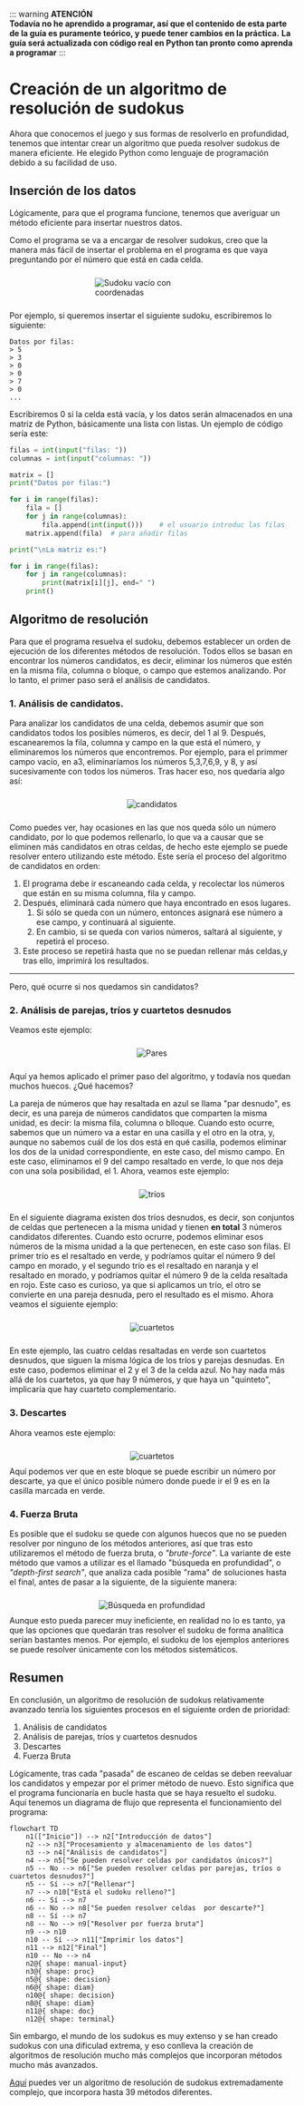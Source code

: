 ::: warning **ATENCIÓN**    
**Todavía no he aprendido a programar, así que el contenido de esta parte de la guía es puramente teórico, y puede tener cambios en la práctica.**
**La guía será actualizada con código real en Python tan pronto como aprenda a programar**
:::
# Creación de un algoritmo de resolución de sudokus
Ahora que conocemos el juego y sus formas de resolverlo en profundidad, tenemos que intentar crear un algoritmo que pueda resolver sudokus de manera eficiente.
He elegido Python como lenguaje de programación debido a su facilidad de uso.
## Inserción de los datos
Lógicamente, para que el programa funcione, tenemos que averiguar un método eficiente para insertar nuestros datos.

Como el programa se va a encargar de resolver sudokus, creo que la manera más fácil de insertar el problema en el programa es que vaya preguntando por el número que está en cada celda.
<div style="display: flex; justify-content: center;flex-wrap: wrap;">
    <img src="/sudoku/sudoku1.png" alt="Sudoku vacío con coordenadas" style="max-width: 40%; margin: 10px;">
</div>

Por ejemplo, si queremos insertar el siguiente sudoku, escribiremos lo siguiente:
```ansi
Datos por filas:
> 5
> 3
> 0
> 0
> 7
> 0
...
```
Escribiremos 0 si la celda está vacía, y los datos serán almacenados en una matriz de Python, básicamente una lista con listas.
Un ejemplo de código sería este:
```python
filas = int(input("filas: "))
columnas = int(input("columnas: "))

matrix = [] 
print("Datos por filas:")

for i in range(filas):   
    fila = []
    for j in range(columnas):
        fila.append(int(input()))    # el usuario introduc las filas
    matrix.append(fila)  # para añadir filas

print("\nLa matriz es:")

for i in range(filas):
    for j in range(columnas):
        print(matrix[i][j], end=" ")
    print()
```
## Algoritmo de resolución
Para que el programa resuelva el sudoku, debemos establecer un orden de ejecución de los diferentes métodos de resolución.
Todos ellos se basan en encontrar los números candidatos, es decir, eliminar los números que estén en la misma fila, columna o bloque, o campo que estemos analizando.
Por lo tanto, el primer paso será el análisis de candidatos.
### 1. Análisis de candidatos.
Para analizar los candidatos de una celda, debemos asumir que son candidatos todos los posibles números, es decir, del 1 al 9.
Después, escanearemos la fila, columna y campo en la que está el número, y eliminaremos los números que encontremos. 
Por ejemplo, para el primmer campo vacío, en a3, eliminaríamos los números 5,3,7,6,9, y 8, y así sucesivamente con todos los números.
Tras hacer eso, nos quedaría algo así:
<div style="display: flex; justify-content: center;flex-wrap: wrap;">
    <img src="/sudoku/candidatos1.png" alt="candidatos" style="max-width: 40%; margin: 10px;">
</div>

Como puedes ver, hay ocasiones en las que nos queda sólo un número candidato, por lo que podemos rellenarlo, lo que va a causar que se eliminen más candidatos en otras celdas, de hecho este ejemplo se puede resolver entero utilizando este método.
Este sería el proceso del algoritmo de candidatos en orden:
1. El programa debe ir escaneando cada celda, y recolectar los números que están en su misma columna, fila y campo.
1. Después, eliminará cada número que haya encontrado en esos lugares.
    1. Si sólo se queda con un número, entonces asignará ese número a ese campo, y continuará al siguiente.
    1. En cambio, si se queda con varios números, saltará al siguiente, y repetirá el proceso.
1. Este proceso se repetirá hasta que no se puedan rellenar más celdas,y tras ello, imprimirá los resultados.
___
Pero, qué ocurre si nos quedamos sin candidatos?

### 2. Análisis de parejas, tríos y cuartetos desnudos
Veamos este ejemplo:
<div style="display: flex; justify-content: center;flex-wrap: wrap;">
    <img src="/sudoku/pares.png" alt="Pares" style="max-width: 40%; margin: 10px;">
</div>

Aquí ya hemos aplicado el primer paso del algoritmo, y todavía nos quedan muchos huecos. ¿Qué hacemos?

La pareja de números que hay resaltada en azul se llama "par desnudo", es decir, es una pareja de números candidatos que comparten la misma unidad, es decir: la misma fila, columna o blloque. 
Cuando esto ocurre, sabemos que un número va a estar en una casilla y el otro en la otra, y, aunque no sabemos cuál de los dos está en qué casilla, podemos eliminar los dos de la unidad correspondiente, en este caso, del mismo campo. En este caso, eliminamos el 9 del campo resaltado en verde, lo que nos deja con una sola posibilidad, el 1.
Ahora, veamos este ejemplo:
<div style="display: flex; justify-content: center;flex-wrap: wrap;">
    <img src="/sudoku/trios.png" alt="tríos" style="max-width: 40%; margin: 10px;">
</div>

En el siguiente diagrama existen dos tríos desnudos, es decir, son conjuntos de celdas que pertenecen a la misma unidad y tienen **en total** 3 números candidatos diferentes. Cuando esto ocrurre, podemos eliminar esos números de la misma unidad a la que pertenecen, en este caso son filas.
El primer trío es el resaltado en verde, y podríamos quitar el número 9 del campo en morado, y el segundo trío es el resaltado en naranja y el resaltado en morado, y podríamos quitar el número 9 de la celda resaltada en rojo.
Este caso es curioso, ya que si aplicamos un trío, el otro se convierte en una pareja desnuda, pero el resultado es el mismo.
Ahora veamos el siguiente ejemplo:
<div style="display: flex; justify-content: center;flex-wrap: wrap;">
    <img src="/sudoku/cuartetos.png" alt="cuartetos" style="max-width: 40%; margin: 10px;">
</div>

En este ejemplo, las cuatro celdas resaltadas en verde son cuartetos desnudos, que siguen la misma lógica de los tríos y parejas desnudas.
En este caso, podemos eliminar el 2 y el 3 de la celda azul.
No hay nada más allá de los cuartetos, ya que hay 9 números, y que haya un "quinteto", implicaría que hay cuarteto complementario.
### 3. Descartes
Ahora veamos este ejemplo:
<div style="display: flex; justify-content: center;flex-wrap: wrap;">
    <img src="/sudoku/descarte.png" alt="cuartetos" style="max-width: 40%; margin: 10px;">
</div>
Aquí podemos ver que en este bloque se puede escribir un número por descarte, ya que el único posible número donde puede ir el 9 es en la casilla marcada en verde.

### 4. Fuerza Bruta
Es posible que el sudoku se quede con algunos huecos que no se pueden resolver por ninguno de los métodos anteriores, así que tras esto utilizaremos el método de fuerza bruta, o _"brute-force"_.
La variante de este método que vamos a utilizar es el llamado "búsqueda en profundidad", o _"depth-first search"_, que analiza cada posible "rama" de soluciones hasta el final, antes de pasar a la siguiente, de la siguiente manera:
<div style="display: flex; justify-content: center;flex-wrap: wrap;">
    <img src="/sudoku/search.gif" alt="Búsqueda en profundidad" style="max-width: 40%; margin: 10px;">
</div>
Aunque esto pueda parecer muy ineficiente, en realidad no lo es tanto, ya que las opciones que quedarán tras resolver el sudoku de forma analítica serían bastantes menos.
Por ejemplo, el sudoku de los ejemplos anteriores se puede resolver únicamente con los métodos sistemáticos.

## Resumen
En conclusión, un algoritmo de resolución de sudokus relativamente avanzado tenría los siguientes procesos en el siguiente orden de prioridad:
1. Análisis de candidatos
1. Análisis de parejas, tríos y cuartetos desnudos
1. Descartes
1. Fuerza Bruta

Lógicamente, tras cada "pasada" de escaneo de celdas se deben reevaluar los candidatos y empezar por el primer método de nuevo.
Esto significa que el programa funcionaría en bucle hasta que se haya resuelto el sudoku.
Aquí tenemos un diagrama de flujo que representa el funcionamiento del programa:


```mermaid
flowchart TD
    n1(["Inicio"]) --> n2["Introducción de datos"]
    n2 --> n3["Procesamiento y almacenamiento de los datos"]
    n3 --> n4["Análisis de candidatos"]
    n4 --> n5["Se pueden resolver celdas por candidatos únicos?"]
    n5 -- No --> n6["Se pueden resolver celdas por parejas, tríos o cuartetos desnudos?"]
    n5 -- Sí --> n7["Rellenar"]
    n7 --> n10["Está el sudoku relleno?"]
    n6 -- Sí --> n7
    n6 -- No --> n8["Se pueden resolver celdas  por descarte?"]
    n8 -- Sí --> n7
    n8 -- No --> n9["Resolver por fuerza bruta"]
    n9 --> n10
    n10 -- Sí --> n11["Imprimir los datos"]
    n11 --> n12["Final"]
    n10 -- No --> n4
    n2@{ shape: manual-input}
    n3@{ shape: proc}
    n5@{ shape: decision}
    n6@{ shape: diam}
    n10@{ shape: decision}
    n8@{ shape: diam}
    n11@{ shape: doc}
    n12@{ shape: terminal}
```

Sin embargo, el mundo de los sudokus es muy extenso y se han creado sudokus con una dificulad extrema, y eso conlleva la creación de algoritmos de resolución mucho más complejos que incorporan métodos mucho más avanzados.

[Aquí](https://www.sudokuwiki.org/Sudoku.htm) puedes ver un algoritmo de resolución de sudokus extremadamente complejo, que incorpora hasta 39 métodos diferentes.







<!-- https://www.mermaidchart.com/play?utm_source=mermaid_live_editor&utm_medium=toggle#pako:eNqFkrtOw0AQRX9l5AokUpCnScFDoqFBiNARimF3Ihatd619gCDKx_ABqeho_WOMX7JJENiV79x7dHfH60RYSck8WWn7Kp7QBbi7XBrgxxwf3C-TK6OEssvk4RAGg1Mww0oLzsoohCo-DUgCicF69jTBYW0dsfXGWUEeM0UmWHgD1BkKMq3AWW39bn5U58ecvzDFh1Ze-dIq0Ei14x3X3gl7FwR5JEkGHHmrX8iBIC3RQ25dLwzFFx_K-rOOMmEKXNuaNf2XlaOjZ_RHEFyxZaAFEfnqqIRL8ibKffqi2Nb4GeNvSWu-Bdd5Zs2Zm8_pz0hfbWumf9asenIXUfbqdUl_BacNuFZPqoYNr-SsIrl3hEcXA1aodtHna_BPmNMcMjQR9UCZPIZNu8dunPN_0MqTTpYkeLnWtKNpb6Qwa-V0Ty7fZPMNDK7igw -->




































<!-- 

### Parte 1
1. El programa debe ir escaneando cada celda, y recolectar los números que están en su misma columna, fila y campo.
1. Después, eliminará cada número que haya encontrado en esos lugares.
    1. Si sólo se queda con un número, entonces asignará ese número a ese campo, y continuará al siguiente.
    1. En cambio, si se queda con varios números, saltará al siguiente, y repetirá el proceso.
1. Este proceso se repetirá hasta que haya completado el sudoku entero,y tras ello, imprimirá los resultados.
### Parte 2
Es posible que el sudoku se quede con algunos huecos que no se pueden resolver por este método, así que tras esto utilizaremos el método de fuerza bruta, o _"brute-force"_.
La variante de este método que vamos a utilizar es el llamado "búsqueda en profundidad", o _"depth-first search"_, que analiza cada posible "rama" de soluciones hasta el final, antes de pasar a la siguiente, de la siguiente manera:
<div style="display: flex; justify-content: center;flex-wrap: wrap;">
    <img src="/sudoku/search.gif" alt="Búsqueda en profundidad" style="max-width: 40%; margin: 10px;">
</div>
Aunque esto pueda parecer muy ineficiente, en realidad no lo es tanto, ya que las opciones que quedarán tras resolver el sudoku de forma analítica serían bastantes menos.
Por ejemplo, el sudoku de los ejemplos anteriores se puede resolver únicamente con el algoritmo analítico.

### Parte 3
Otra manera de hacer el algoritmo más rápido es eliminar "parejas desnudas".
Veamos este otro ejemplo:
<div style="display: flex; justify-content: center;flex-wrap: wrap;">
    <img src="/sudoku/sudoku4.png" alt="Eliminación de parejas" style="max-width: 40%; margin: 10px;">
</div>
En este sudoku, los números en negro son los que ya venían, los números en azul son los que han sido rellenados por el primer algoritmo y las casillas marcadas en verde y rojo son parejas desnudas, es decir, son dos celdas que están en el mismo campo, fila o columna,y comparten los mismos números candidatos
Esto significa que si un número va en una casilla, el restante va en la otra, y, aunque no sabemos cuál es la combinación correcta, podemos eliminar los dos números del resto de filas.
Por lo tanto, podemos eliminar los números 8 y 1 de la casilla naranja y el 7 de la casilla azul. 

-->

